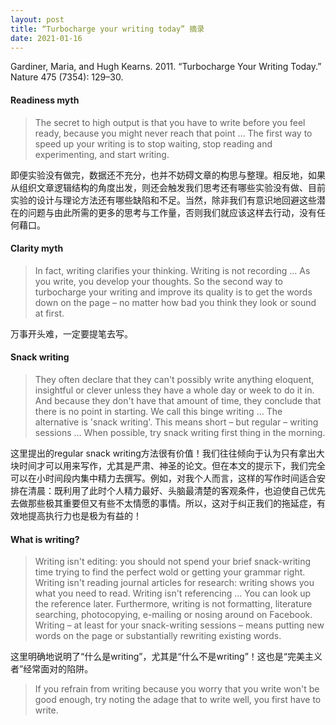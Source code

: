 ```yaml
---
layout: post
title: “Turbocharge your writing today” 摘录
date: 2021-01-16
---
```


Gardiner, Maria, and Hugh Kearns. 2011. “Turbocharge Your Writing Today.” Nature 475 (7354): 129–30.

#### Readiness myth

> The secret to high output is that you have to write before you feel ready, because you might never reach that point … The first way to speed up your writing is to stop waiting, stop reading and experimenting, and start writing.

即便实验没有做完，数据还不充分，也并不妨碍文章的构思与整理。相反地，如果从组织文章逻辑结构的角度出发，则还会触发我们思考还有哪些实验没有做、目前实验的设计与理论方法还有哪些缺陷和不足。当然，除非我们有意识地回避这些潜在的问题与由此所需的更多的思考与工作量，否则我们就应该这样去行动，没有任何藉口。

#### Clarity myth

> In fact, writing clarifies your thinking. Writing is not recording … As you write, you develop your thoughts. So the second way to turbocharge your writing and improve its quality is to get the words down on the page – no matter how bad you think they look or sound at first.

万事开头难，一定要提笔去写。

#### Snack writing

> They often declare that they can't possibly write anything eloquent, insightful or clever unless they have a whole day or week to do it in. And because they don't have that amount of time, they conclude that there is no point in starting. We call this binge writing … The alternative is 'snack writing'. This means short – but regular – writing sessions … When possible, try snack writing first thing in the morning.

这里提出的regular snack writing方法很有价值！我们往往倾向于认为只有拿出大块时间才可以用来写作，尤其是严肃、神圣的论文。但在本文的提示下，我们完全可以在小时间段内集中精力去撰写。例如，对我个人而言，这样的写作时间适合安排在清晨：既利用了此时个人精力最好、头脑最清楚的客观条件，也迫使自己优先去做那些极其重要但又有些不太情愿的事情。所以，这对于纠正我们的拖延症，有效地提高执行力也是极为有益的！

#### What is writing?

> Writing isn't editing: you should not spend your brief snack-writing time trying to find the perfect wold or getting your grammar right. Writing isn't reading journal articles for research: writing shows you what you need to read. Writing isn't referencing … You can look up the reference later. Furthermore, writing is not formatting, literature searching, photocopying, e-mailing or nosing around on Facebook. Writing – at least for your snack-writing sessions – means putting new words on the page or substantially rewriting existing words.

这里明确地说明了“什么是writing”，尤其是“什么不是writing”！这也是“完美主义者”经常面对的陷阱。

> If you refrain from writing because you worry that you write won't be good enough, try noting the adage that to write well, you first have to write.
